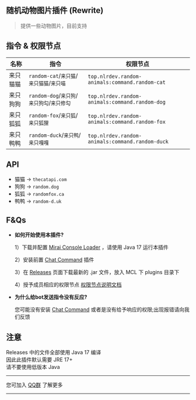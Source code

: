 ## 随机动物图片插件 (Rewrite)
>提供一些动物图片，目前支持

## 指令 & 权限节点
|名称|指令|权限节点|
|--|--|--|
|来只猫猫|`random-cat`/`来只猫`/`来只猫猫`/`来只喵`|`top.nlrdev.random-animals:command.random-cat`|
|来只狗狗|`random-dog`/`来只狗`/`来只狗勾`/`来只修勾`|`top.nlrdev.random-animals:command.random-dog`|
|来只狐狐|`random-fox`/`来只狐`/`来只狐狸`|`top.nlrdev.random-animals:command.random-fox`|
|来只鸭鸭|`random-duck`/`来只鸭`/`来只嘎嘎`|`top.nlrdev.random-animals:command.random-duck`|

## API
- 猫猫 -> `thecatapi.com`
- 狗狗 -> `random.dog`
- 狐狐 -> `randomfox.ca`
- 鸭鸭 -> `random-d.uk`

## F&Qs
- **如何开始使用本插件?**

    1）下载并配置 [Mirai Console Loader](https://github.com/iTXTech/mirai-console-loader) ，请使用 Java 17 运行本插件

    2）安装前置 [Chat Command](https://github.com/project-mirai/chat-command) 插件

    3）在 [Releases](https://github.com/NLR-DevTeam/RandomAnimalsRewrite/releases) 页面下载最新的 .jar 文件，放入 MCL 下 plugins 目录下

    4）授予成员相应的权限节点 [权限节点说明文档](https://docs.mirai.mamoe.net/console/Permissions.html)

- **为什么给bot发送指令没有反应?**
    
    您可能没有安装 [Chat Command](https://github.com/project-mirai/chat-command) 或者是没有给予响应的权限;出现报错请向我们反馈

## 注意
Releases 中的文件全部使用 Java 17 编译  
因此此插件默认需要 JRE 17+  
请不要使用低版本 Java

___
您可加入 [QQ群](https://qm.qq.com/cgi-bin/qm/qr?k=3fydvbI64F7r0Tz2Y5BTWfJi-irnBnSz&authKey=ib%2FY0l5RwzWu2X5cDRK%2FB2swvZotR7f68BpJWLy5TuT1vRQGjya%2FT36dgV1xn4fs&noverify=0&group_code=182850795) 了解更多
___
